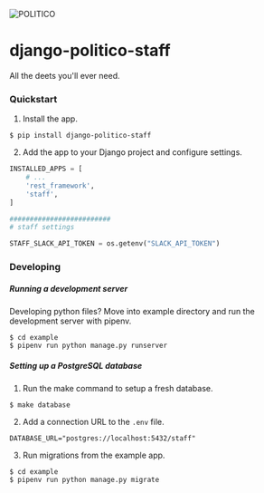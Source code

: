 ![POLITICO](https://rawgithub.com/The-Politico/src/master/images/logo/badge.png)

# django-politico-staff

All the deets you'll ever need.

### Quickstart

1. Install the app.

  ```
  $ pip install django-politico-staff
  ```

2. Add the app to your Django project and configure settings.

  ```python
  INSTALLED_APPS = [
      # ...
      'rest_framework',
      'staff',
  ]

  #########################
  # staff settings

  STAFF_SLACK_API_TOKEN = os.getenv("SLACK_API_TOKEN")
  ```

### Developing

##### Running a development server

Developing python files? Move into example directory and run the development server with pipenv.

  ```
  $ cd example
  $ pipenv run python manage.py runserver
  ```


##### Setting up a PostgreSQL database

1. Run the make command to setup a fresh database.

  ```
  $ make database
  ```

2. Add a connection URL to the `.env` file.

  ```
  DATABASE_URL="postgres://localhost:5432/staff"
  ```

3. Run migrations from the example app.

  ```
  $ cd example
  $ pipenv run python manage.py migrate
  ```

